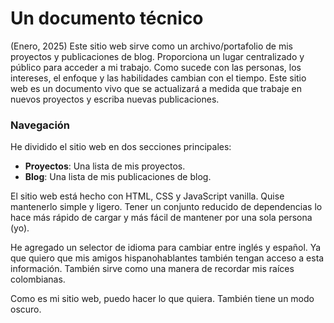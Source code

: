 # Un documento técnico

(Enero, 2025)
Este sitio web sirve como un archivo/portafolio de mis proyectos y publicaciones de blog. Proporciona un lugar centralizado y público para acceder a mi trabajo. Como sucede con las personas, los intereses, el enfoque y las habilidades cambian con el tiempo. Este sitio web es un documento vivo que se actualizará a medida que trabaje en nuevos proyectos y escriba nuevas publicaciones.

### Navegación

He dividido el sitio web en dos secciones principales:

- **Proyectos**: Una lista de mis proyectos.
- **Blog**: Una lista de mis publicaciones de blog.

El sitio web está hecho con HTML, CSS y JavaScript vanilla. Quise mantenerlo simple y ligero. Tener un conjunto reducido de dependencias lo hace más rápido de cargar y más fácil de mantener por una sola persona (yo).

He agregado un selector de idioma para cambiar entre inglés y español. Ya que quiero que mis amigos hispanohablantes también tengan acceso a esta información. También sirve como una manera de recordar mis raíces colombianas.

Como es mi sitio web, puedo hacer lo que quiera. También tiene un modo oscuro.